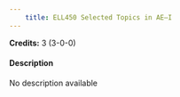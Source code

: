 ```yaml
---
    title: ELL450 Selected Topics in AE–I
---
```

**Credits:** 3 (3-0-0)



#### Description 
No description available